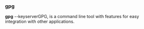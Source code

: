### gpg

**gpg** --keyserverGPG, is a command line tool with features for easy integration with other applications.
